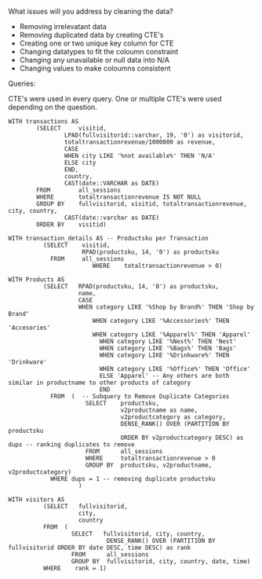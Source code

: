 What issues will you address by cleaning the data?

- Removing irrelevatant data
- Removing duplicated data by creating CTE's
- Creating one or two unique key column for CTE
- Changing datatypes to fit the coloumn constraint
- Changing any unavailable or null data into N/A
- Changing values to make coloumns consistent

Queries:

CTE's were used in every query. One or multiple CTE's were used depending on the question.

```
WITH transactions AS
		(SELECT		visitid,
				LPAD(fullvisitorid::varchar, 19, '0') as visitorid,
				totaltransactionrevenue/1000000 as revenue,
				CASE 
				WHEN city LIKE '%not available%' THEN 'N/A'
				ELSE city
				END,
				country,
				CAST(date::VARCHAR as DATE)
		FROM  		all_sessions
		WHERE   	totaltransactionrevenue IS NOT NULL
		GROUP BY 	fullvisitorid, visitid, totaltransactionrevenue, city, country,
				CAST(date::varchar as DATE)
		ORDER BY  	visitid)
```

```
WITH transaction_details AS -- Productsku per Transaction
          (SELECT    visitid,
                     RPAD(productsku, 14, '0') as productsku
            FROM     all_sessions
						WHERE    totaltransactionrevenue > 0)
```

```
WITH Products AS  
          (SELECT   RPAD(productsku, 14, '0') as productsku,
                    name,
                    CASE
                  	WHEN category LIKE '%Shop by Brand%' THEN 'Shop by Brand'
		              	WHEN category LIKE '%Accessories%' THEN 'Accesories'
              			WHEN category LIKE '%Apparel%' THEN 'Apparel'
			              WHEN category LIKE '%Nest%' THEN 'Nest'
			              WHEN category LIKE '%Bags%' THEN 'Bags'
			              WHEN category LIKE '%Drinkware%' THEN 'Drinkware'
			              WHEN category LIKE '%Office%' THEN 'Office'
			              ELSE 'Apparel' -- Any others are both similar in productname to other products of category
			              END
            FROM  (  -- Subquery to Remove Duplicate Categories
                      SELECT    productsku,
                                v2productname as name,
                                v2productcategory as category,
                                DENSE_RANK() OVER (PARTITION BY productsku
                                ORDER BY v2productcategory DESC) as dups -- ranking duplicates to remove
                      FROM      all_sessions
                      WHERE     totaltransactionrevenue > 0
                      GROUP BY  productsku, v2productname, v2productcategory)
            WHERE dups = 1 -- removing duplicate productsku
                    )
```

```
WITH visitors AS
          (SELECT   fullvisitorid,
                    city,
                    country
          FROM  (
                  SELECT   fullvisitorid, city, country,
                            DENSE_RANK() OVER (PARTITION BY fullvisitorid ORDER BY date DESC, time DESC) as rank
                  FROM      all_sessions
                  GROUP BY  fullvisitorid, city, country, date, time)
          WHERE    rank = 1)
```











